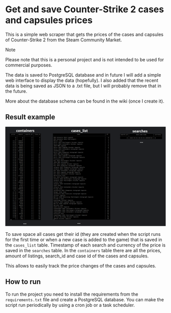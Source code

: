 # Get and save Counter-Strike 2 cases and capsules prices

This is a simple web scraper that gets the prices of the cases and capsules of Counter-Strike 2 from the Steam Community Market.

> [!NOTE]
> Please note that this is a personal project and is not intended to be used for commercial purposes.

The data is saved to PostgreSQL database and in future I will add a simple web interface to display the data (hopefully). I also added that the recent data is being saved as JSON to a .txt file, but I will probably remove that in the future.

More about the database schema can be found in the wiki (once I create it).

## Result example

![Example](/pictures/cs2_cases_db.png)

To save space all cases get their id (they are created when the script runs for the first time or when a new case is added to the game) that is saved in the `cases_list` table. Timestamp of each search and currency of the price is saved in the `searches` table. In the `containers` table there are all the prices, amount of listings, search_id and case id of the cases and capsules.

This allows to easily track the price changes of the cases and capsules. 

## How to run

To run the project you need to install the requirements from the `requirements.txt` file and create a PostgreSQL database. You can make the script run periodically by using a cron job or a task scheduler.
